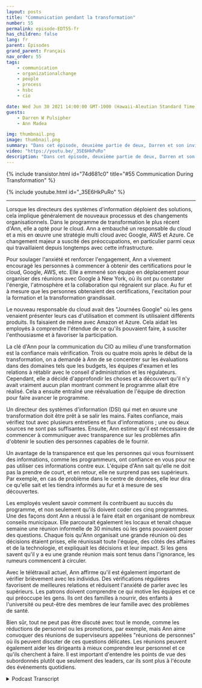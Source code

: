 ```yaml
---
layout: posts
title: "Communication pendant la transformation"
number: 55
permalink: episode-EDT55-fr
has_children: false
lang: fr
parent: Épisodes
grand_parent: Français
nav_order: 55
tags:
    - communication
    - organizationalchange
    - people
    - process
    - hsbc
    - cio

date: Wed Jun 30 2021 14:00:00 GMT-1000 (Hawaii-Aleutian Standard Time)
guests:
    - Darren W Pulsipher
    - Ann Madea

img: thumbnail.png
image: thumbnail.png
summary: "Dans cet épisode, deuxième partie de deux, Darren et son invité Ann Madea, ancienne CIO de HSBC, parlent de la communication lors des transformations organisationnelles. Lorsque les CIO déploient des solutions, cela entraîne de nouveaux processus et très probablement un changement organisationnel. Dans le programme de transformation le plus récent d'Ann, ils ont avancé avec le cloud. Ann a engagé un responsable du cloud et a mis en place une stratégie multi-cloud avec Google, AWS et Azure. Ce changement majeur a suscité des inquiétudes, surtout parmi ceux qui travaillaient depuis longtemps avec l'infrastructure."
video: "https://youtu.be/_35E6HkPuRo"
description: "Dans cet épisode, deuxième partie de deux, Darren et son invité Ann Madea, ancienne CIO de HSBC, parlent de la communication lors des transformations organisationnelles. Lorsque les CIO déploient des solutions, cela entraîne de nouveaux processus et très probablement un changement organisationnel. Dans le programme de transformation le plus récent d'Ann, ils ont avancé avec le cloud. Ann a engagé un responsable du cloud et a mis en place une stratégie multi-cloud avec Google, AWS et Azure. Ce changement majeur a suscité des inquiétudes, surtout parmi ceux qui travaillaient depuis longtemps avec l'infrastructure."
---
```


<div>
{% include transistor.html id="74d681c0" title="#55 Communication During Transformation" %}

{% include youtube.html id="_35E6HkPuRo" %}
</div>

---

Lorsque les directeurs des systèmes d'information déploient des solutions, cela implique généralement de nouveaux processus et des changements organisationnels. Dans le programme de transformation le plus récent d'Ann, elle a opté pour le cloud. Ann a embauché un responsable du cloud et a mis en œuvre une stratégie multi cloud avec Google, AWS et Azure. Ce changement majeur a suscité des préoccupations, en particulier parmi ceux qui travaillaient depuis longtemps avec cette infrastructure.

Pour soulager l'anxiété et renforcer l'engagement, Ann a vivement encouragé les personnes à commencer à obtenir des certifications pour le cloud, Google, AWS, etc. Elle a emmené son équipe en déplacement pour organiser des réunions avec Google à New York, où ils ont pu constater l'énergie, l'atmosphère et la collaboration qui régnaient sur place. Au fur et à mesure que les personnes obtenaient des certifications, l'excitation pour la formation et la transformation grandissait.

Le nouveau responsable du cloud avait des "Journées Google" où les gens venaient présenter leurs cas d'utilisation et comment ils utilisaient différents produits. Ils faisaient de même avec Amazon et Azure. Cela aidait les employés à comprendre l'étendue de ce qu'ils pouvaient faire, à susciter l'enthousiasme et à favoriser la participation.

La clé d'Ann pour la communication du CIO au milieu d'une transformation est la confiance mais vérification. Trois ou quatre mois après le début de la transformation, on a demandé à Ann de se concentrer sur les évaluations dans des domaines tels que les budgets, les équipes d'examen et les relations à rétablir avec le conseil d'administration et les régulateurs. Cependant, elle a décidé d'approfondir les choses et a découvert qu'il n'y avait vraiment aucun plan montrant comment le programme allait être réalisé. Cela a ensuite entraîné une réévaluation de l'équipe de direction pour faire avancer le programme.

Un directeur des systèmes d'information (DSI) qui met en œuvre une transformation doit être prêt à se salir les mains. Faites confiance, mais vérifiez tout avec plusieurs entretiens et flux d'informations ; une ou deux sources ne sont pas suffisantes. Ensuite, Ann estime qu'il est nécessaire de commencer à communiquer avec transparence sur les problèmes afin d'obtenir le soutien des personnes capables de le fournir.

Un avantage de la transparence est que les personnes qui vous fournissent des informations, comme les programmeurs, ont confiance en vous pour ne pas utiliser ces informations contre eux. L'équipe d'Ann sait qu'elle ne doit pas la prendre de court, et en retour, elle ne surprend pas ses supérieurs. Par exemple, en cas de problème dans le centre de données, elle leur dira ce qu'elle sait et les tiendra informés au fur et à mesure de ses découvertes.

Les employés veulent savoir comment ils contribuent au succès du programme, et non seulement qu'ils doivent coder ces cinq programmes. Une des façons dont Ann a réussi à le faire était en organisant de nombreux conseils municipaux. Elle parcourait également les locaux et tenait chaque semaine une réunion informelle de 30 minutes où les gens pouvaient poser des questions. Chaque fois qu'Ann organisait une grande réunion où des décisions étaient prises, elle réunissait toute l'équipe, des côtés des affaires et de la technologie, et expliquait les décisions et leur impact. Si les gens savent qu'il y a eu une grande réunion mais sont tenus dans l'ignorance, les rumeurs commencent à circuler.

Avec le télétravail actuel, Ann affirme qu'il est également important de vérifier brièvement avec les individus. Des vérifications régulières favorisent de meilleures relations et réduisent l'anxiété de parler avec les supérieurs. Les patrons doivent comprendre ce qui motive les équipes et ce qui préoccupe les gens. Ils ont des familles à nourrir, des enfants à l'université ou peut-être des membres de leur famille avec des problèmes de santé.

Bien sûr, tout ne peut pas être discuté avec tout le monde, comme les réductions de personnel ou les promotions, par exemple, mais Ann aime convoquer des réunions de superviseurs appelées "réunions de personnes" où ils peuvent discuter de ces questions délicates. Les réunions peuvent également aider les dirigeants à mieux comprendre leur personnel et ce qu'ils cherchent à faire. Il est important d'entendre les points de vue des subordonnés plutôt que seulement des leaders, car ils sont plus à l'écoute des événements quotidiens.



<details>
<summary> Podcast Transcript </summary>

<p></p>

</details>
